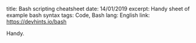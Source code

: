 title: Bash scripting cheatsheet
date: 14/01/2019
excerpt: Handy sheet of example bash syntax
tags: Code, Bash
lang: English
link: https://devhints.io/bash


Handy.